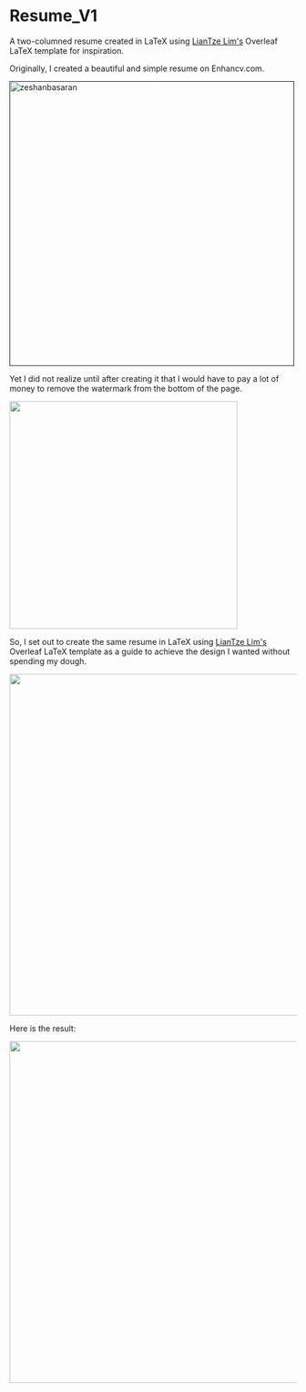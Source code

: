 # Resume_V1
A two-columned resume created in LaTeX using [LianTze Lim's](https://github.com/liantze/AltaCV) Overleaf LaTeX template for inspiration. 

Originally, I created a beautiful and simple resume on Enhancv.com.

<a href="" target="blank"><img align="center" src="https://github.com/zeshanbasaran/Resume_V1/assets/116126778/546bc7c6-3619-4892-aaf1-0b2afec760ef" alt="zeshanbasaran" width="500" /></a>

Yet I did not realize until after creating it that I would have to pay a lot of money to remove the watermark from the bottom of the page.

<img src="https://github.com/zeshanbasaran/Resume_V1/assets/116126778/11e2b427-aee7-4bc9-831b-1b72bca56e70" width="400">

So, I set out to create the same resume in LaTeX using [LianTze Lim's](https://github.com/liantze/AltaCV) Overleaf LaTeX template as a guide to achieve the design I wanted without spending my dough.

<img src="https://github.com/zeshanbasaran/Resume_V1/assets/116126778/d06193fe-b3b9-426f-ad5a-16e4c12bbf62" width="600">

Here is the result:

<img src="https://github.com/zeshanbasaran/Resume_V1/assets/116126778/3c41a6eb-672b-4824-8ddb-f2cdc82ec453" width="600">
